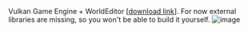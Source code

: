 Vulkan Game Engine + WorldEditor [[download link](https://drive.google.com/file/d/1MpZq4rXClwFvNyOUGPborKZa0O5cHLAL/view?usp=sharing)].
For now external libraries are missing, so you won't be able to build it yourself.
![image](https://user-images.githubusercontent.com/82880494/163795791-08f6b7bd-1209-4bd6-b88e-3d39b3b64789.png)
